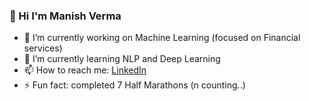 ###  👋 Hi I'm Manish Verma

- 🔭 I’m currently working on Machine Learning (focused on Financial services)
- 🌱 I’m currently learning NLP and Deep Learning
- 📫 How to reach me: [LinkedIn](https://www.linkedin.com/in/manishvrmv/)
- ⚡ Fun fact: completed 7 Half Marathons (n counting..)


<!--
**Mvrm/Mvrm** is a ✨ _special_ ✨ repository because its `README.md` (this file) appears on your GitHub profile.

Here are some ideas to get you started:

- 🔭 I’m currently working on ...
- 🌱 I’m currently learning ...
- 👯 I’m looking to collaborate on ...
- 🤔 I’m looking for help with ...
- 💬 Ask me about ...
- 📫 How to reach me: 
- 😄 Pronouns: ...
- ⚡ Fun fact: ...
-->
